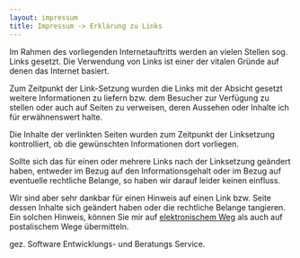 ```yaml
---
layout: impressum
title: Impressum -> Erklärung zu Links
---
```


Im Rahmen des vorliegenden Internetauftritts werden an
vielen Stellen sog. Links gesetzt. Die Verwendung von Links
ist einer der vitalen Gr&uuml;nde auf denen das Internet
basiert.

Zum Zeitpunkt der Link-Setzung wurden die Links mit
der Absicht gesetzt weitere Informationen zu liefern bzw.
dem Besucher zur Verfügung zu stellen oder auch auf Seiten
zu verweisen, deren Aussehen oder Inhalte ich f&uuml;r
erw&auml;hnenswert halte.

Die Inhalte der verlinkten Seiten wurden zum Zeitpunkt
der Linksetzung kontrolliert, ob die gewünschten Informationen
dort vorliegen.

Sollte sich das für einen oder mehrere Links nach der Linksetzung
ge&auml;ndert haben, entweder im Bezug auf den Informationsgehalt oder im Bezug
auf eventuelle rechtliche Belange, so haben wir darauf leider
keinen einfluss.

Wir sind aber sehr dankbar für einen Hinweis auf einen Link bzw. Seite
dessen Inhalte sich ge&auml;ndert haben oder die rechtliche
Belange tangieren. Ein solchen Hinweis, können Sie mir
auf <a href="mailto:<webmasteremail>">elektronischem Weg</a> als
auch auf postalischem Wege übermitteln.

gez. Software Entwicklungs- und Beratungs Service.

